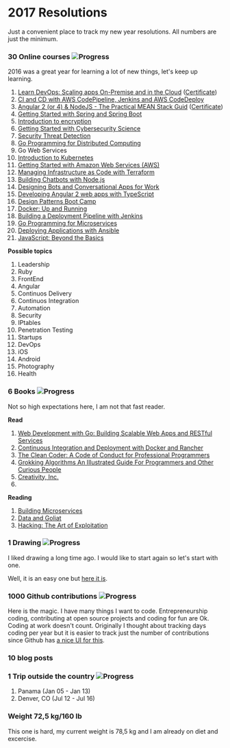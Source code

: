 # 2017 Resolutions
Just a convenient place to track my new year resolutions. All numbers are just the minimum.

### 30 Online courses ![Progress](http://progressed.io/bar/70)
2016 was a great year for learning a lot of new things, let's keep up learning.

1. [Learn DevOps: Scaling apps On-Premise and in the Cloud][course1] ([Certificate][certificate1])
2. [CI and CD with AWS CodePipeline, Jenkins and AWS CodeDeploy][course2]
3. [Angular 2 (or 4) & NodeJS - The Practical MEAN Stack Guid][course3] ([Certificate][certificate2])
4. [Getting Started with Spring and Spring Boot][course4]
5. [Introduction to encryption][course5]
6. [Getting Started with Cybersecurity Science][course6]
7. [Security Threat Detection][course7]
8. [Go Programming for Distributed Computing][course8]
9. Go Web Services
10. [Introduction to Kubernetes][course10]
11. [Getting Started with Amazon Web Services (AWS)][course11]
12. [Managing Infrastructure as Code with Terraform][course12]
13. [Building Chatbots with Node.js][course13]
14. [Designing Bots and Conversational Apps for Work][course14]
15. [Developing Angular 2 web apps with TypeScript][course15]
16. [Design Patterns Boot Camp][course16]
17. [Docker: Up and Running][course17]
18. [Building a Deployment Pipeline with Jenkins][course18]
19. [Go Programming for Microservices][course19]
20. [Deploying Applications with Ansible][course20]
21. [JavaScript: Beyond the Basics][course21]

**Possible topics**

1. Leadership
2. Ruby
3. FrontEnd
4. Angular
5. Continuos Delivery
6. Continuos Integration
7. Automation
8. Security
9. IPtables
10. Penetration Testing
11. Startups
12. DevOps
13. iOS
14. Android
15. Photography
16. Health

### 6 Books ![Progress](http://progressed.io/bar/100)
Not so high expectations here, I am not that fast reader.

**Read**

1. [Web Development with Go: Building Scalable Web Apps and RESTful Services][bookread1]
2. [Continuous Integration and Deployment with Docker and Rancher][bookread2]
3. [The Clean Coder: A Code of Conduct for Professional Programmers][bookread3]
4. [Grokking Algorithms An Illustrated Guide For Programmers and Other Curious People][bookread4]
5. [Creativity, Inc.][bookread5]
6. [][bookread6]

**Reading**

1. [Building Microservices][book1]
2. [Data and Goliat][book2]
3. [Hacking: The Art of Exploitation][book3]

### 1 Drawing ![Progress](http://progressed.io/bar/100)
I liked drawing a long time ago. I would like to start again so let's start with one.

Well, it is an easy one but [here it is][drawing1].

### 1000 Github contributions ![Progress](http://progressed.io/bar/36)
Here is the magic. I have many things I want to code.
Entrepreneurship coding, contributing at open source projects and coding for fun are Ok. Coding at work doesn't count.
Originally I thought about tracking days coding per year but it is easier to track just the number of contributions since Github has [a nice UI for this][githubui].

### 10 blog posts

### 1 Trip outside the country ![Progress](http://progressed.io/bar/100)

1. Panama (Jan 05 - Jan 13)
2. Denver, CO (Jul 12 - Jul 16)

### Weight 72,5 kg/160 lb
This one is hard, my current weight is 78,5 kg and I am already on diet and excercise.

[certificate1]: http://ude.my/UC-DVEVEW3R
[certificate2]: https://udemy-certificate.s3.amazonaws.com/image/UC-5IEPB8KS.jpg

[course1]: https://www.udemy.com/learn-devops-scaling-apps-on-premise-and-in-the-cloud
[course2]: https://www.udemy.com/ci-and-cd-with-aws-codepipeline-jenkins-and-aws-codedeploy/
[course3]: https://www.udemy.com/angular-2-and-nodejs-the-practical-guide/
[course4]: https://www.safaribooksonline.com/live-training/courses/getting-started-with-spring-and-spring-boot/0636920097730/
[course5]: https://www.safaribooksonline.com/live-training/courses/introduction-to-encryption/0636920132332/
[course6]: https://www.safaribooksonline.com/live-training/courses/getting-started-with-cybersecurity-science/0636920078326/
[course7]: https://www.safaribooksonline.com/live-training/courses/security-threat-detection/0636920124856/
[course8]: https://www.safaribooksonline.com/live-training/courses/go-programming-for-distributed-computing/0636920086246/
[course10]: https://www.safaribooksonline.com/live-training/courses/introduction-to-kubernetes/0636920122340/
[course11]: https://www.safaribooksonline.com/live-training/courses/getting-started-with-amazon-web-services-aws/0636920133315/
[course12]: https://www.safaribooksonline.com/live-training/courses/managing-infrastructure-as-code-with-terraform/0636920103172/
[course13]: https://www.safaribooksonline.com/live-training/courses/building-chatbots-with-node-js/0636920057437/
[course14]: https://www.safaribooksonline.com/live-training/courses/designing-bots-and-conversational-apps-for-work/0636920081296/
[course15]: https://www.safaribooksonline.com/live-training/courses/developing-angular-2-web-apps-with-typescript/0636920068068/
[course16]: https://www.safaribooksonline.com/live-training/courses/design-patterns-boot-camp/0636920074762/
[course17]: https://www.safaribooksonline.com/live-training/courses/docker-up-and-running/0636920062028/
[course18]: https://www.safaribooksonline.com/live-training/courses/building-a-deployment-pipeline-with-jenkins/0636920067641/
[course19]: https://www.safaribooksonline.com/live-training/courses/go-programming-for-microservices/0636920087724/
[course20]: https://www.safaribooksonline.com/live-training/courses/deploying-applications-with-ansible/0636920087311/
[course21]: https://www.safaribooksonline.com/live-training/courses/javascript-beyond-the-basics/0636920084198/

[bookread1]: https://www.amazon.es/Web-Development-Go-Building-Scalable/dp/1484210530
[bookread2]: https://www.goodreads.com/book/show/32293805-continuous-integration-and-deployment-with-docker-and-rancher
[bookread3]: https://www.goodreads.com/book/show/10284614-the-clean-coder
[bookread4]: https://www.goodreads.com/book/show/22847284-grokking-algorithms-an-illustrated-guide-for-programmers-and-other-curio
[bookread5]: https://www.amazon.es/Creativity-Inc-Overcoming-Unseen-Inspiration/dp/0812993012
[bookread6]: https://www.goodreads.com/book/show/154154.Programming_Interviews_Exposed

[book1]: https://www.safaribooksonline.com/library/view/building-microservices/9781491950340
[book2]: https://www.amazon.es/Data-Goliath-Battles-Collect-Control/dp/039335217X
[book3]: https://www.goodreads.com/book/show/20329201-hacking

[drawing1]: https://twitter.com/gepser/status/883189699040464896

[githubui]: https://github.com/gepser?tab=overview&from=2017-12-01&to=2017-12-31

